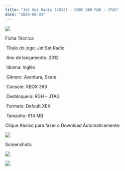 ```yaml
---
title: "Jet Set Radio (2012) - XBOX 360 RGH - JTAG"
date: "2020-06-03"
---
```


[![](https://1.bp.blogspot.com/-qUnF11LrZsg/XtfzvLQNKYI/AAAAAAAAJ1E/HkvD8lyEgpQVBwzDpCG49Id53_RrEhm4gCK4BGAsYHg/unnamed.png)](https://1.bp.blogspot.com/-qUnF11LrZsg/XtfzvLQNKYI/AAAAAAAAJ1E/HkvD8lyEgpQVBwzDpCG49Id53_RrEhm4gCK4BGAsYHg/unnamed.png)

Ficha Técnica

 Titulo do jogo: Jet Set Radio

 Ano de lançamento: 2012

 Idioma: Inglês

 Gênero: Aventura, Skate

 Console: XBOX 360

 Desbloqueio: RGH – JTAG

 Formato: Default.XEX

 Tamanho: 614 MB

Clique Abaixo para fazer o Download Automaticamente:

[![](https://1.bp.blogspot.com/-eNerQjlxWXg/Xsyoy1YwxPI/AAAAAAAAG8o/qs-0XGNQDR4jSn0uGinE3EzKZZ6GoZnEACPcBGAYYCw/s1600/LINK1.png)](https://zee.gl/iZPzjP3y)

Screenshots:

[![](https://1.bp.blogspot.com/-Fw562VaR5xg/XtfzuuIgYyI/AAAAAAAAJ1A/YGliKIiHKGE6quKKwJL8rmZszjd1KdfcQCK4BGAsYHg/w400-h225/ss_96376dca753551169dda10976bee7c35c4e92ae4.1920x1080.jpg)](https://1.bp.blogspot.com/-Fw562VaR5xg/XtfzuuIgYyI/AAAAAAAAJ1A/YGliKIiHKGE6quKKwJL8rmZszjd1KdfcQCK4BGAsYHg/ss_96376dca753551169dda10976bee7c35c4e92ae4.1920x1080.jpg)

![](https://1.bp.blogspot.com/--f0eACXyrjM/XtfzuGZ5J5I/AAAAAAAAJ08/0EnR0R4vSI0-QOkSSmrziTgkn9OyxOWtgCK4BGAsYHg/w400-h225/jetsetradio_550661_1200x675.png)
